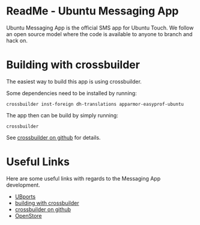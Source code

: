 ReadMe - Ubuntu Messaging App
=============================
Ubuntu Messaging App is the official SMS app for Ubuntu Touch. We follow an open
source model where the code is available to anyone to branch and hack on.

Building with crossbuilder
==========================
The easiest way to build this app is using crossbuilder.

Some dependencies need to be installed by running:

```
crossbuilder inst-foreign dh-translations apparmor-easyprof-ubuntu
```

The app then can be build by simply running:

```
crossbuilder
```

See [crossbuilder on github](https://github.com/ubports/crossbuilder) for details.

Useful Links
============
Here are some useful links with regards to the Messaging App development.

* [UBports](https://ubports.com/)
* [building with crossbuilder](http://docs.ubports.com/en/latest/appdev/system-software.html?highlight=crossbuilder#cross-building-with-crossbuilder)
* [crossbuilder on github](https://github.com/ubports/crossbuilder)
* [OpenStore](https://open-store.io/)
